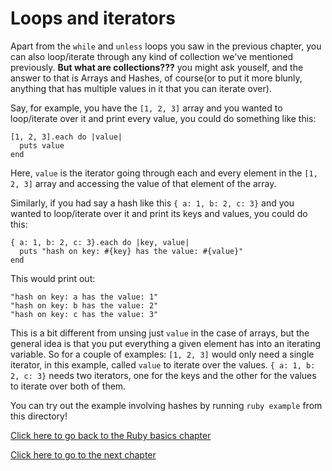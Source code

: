 # Loops and iterators

Apart from the `while` and `unless` loops you saw in the previous chapter, you can also loop/iterate through any kind of collection we've mentioned previously.
**But what are collections???** you might ask youself, and the answer to that is Arrays and Hashes, of course(or to put it more blunly, anything that has multiple values in it that you can iterate over).

Say, for example, you have the `[1, 2, 3]` array and you wanted to loop/iterate over it and print every value, you could do something like this:
```
[1, 2, 3].each do |value|
  puts value
end
```
Here, `value` is the iterator going through each and every element in the `[1, 2, 3]` array and accessing the value of that element of the array.

Similarly, if you had say a hash like this `{ a: 1, b: 2, c: 3}` and you wanted to loop/iterate over it and print its keys and values, you could do this:
```
{ a: 1, b: 2, c: 3}.each do |key, value|
  puts "hash on key: #{key} has the value: #{value}"
end
```
This would print out:
```
"hash on key: a has the value: 1"
"hash on key: b has the value: 2"
"hash on key: c has the value: 3"

```

This is a bit different from unsing just `value` in the case of arrays, but the general idea is that you put everything a given element has into an iterating variable.
So for a couple of examples:
`[1, 2, 3]` would only need a single iterator, in this example, called `value` to iterate over the values.
`{ a: 1, b: 2, c: 3}` needs two iterators, one for the keys and the other for the values to iterate over both of them.

You can try out the example involving hashes by running `ruby example` from this directory!

[Click here to go back to the Ruby basics chapter](../)

[Click here to go to the next chapter](../functions/)
